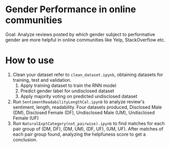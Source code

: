 # Gender Performance in online communities

Goal: Analyze reviews posted by which gender subject to performative gender are more helpful in online communities like Yelp, StackOverflow etc.

# How to use
1. Clean your dataset refer to `clean_dataset.ipynb`, obtaining datasets for training, test and validation.
    1. Apply training dataset to train the RNN model
    2. Predict gender label for undisclosed dataset
    3. Apply majority voting on predicted undisclosed dataset
2. Run `SentimentReadabilityLengthCal.ipynb` to analyze review's sentiment, length, readability. Four datasets produced, Disclosed Male (DM), Disclosed Female (DF), Undisclosed Male (UM), Undisclosed Female (UF)
3. Run `NaturalExptCategory(not_pairwise).ipynb` to find matches for each pair group of (DM, DF), (DM, UM), (DF, UF), (UM, UF). After matches of each pair group found, analyzing the helpfuness score to get a conclusion.
